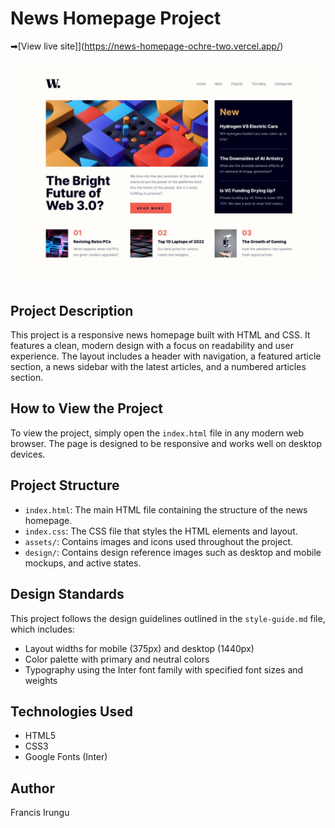 # News Homepage Project

➡[View live site]](https://news-homepage-ochre-two.vercel.app/)

![Project Overview](./image.png)

## Project Description

This project is a responsive news homepage built with HTML and CSS. It features a clean, modern design with a focus on readability and user experience. The layout includes a header with navigation, a featured article section, a news sidebar with the latest articles, and a numbered articles section.

## How to View the Project

To view the project, simply open the `index.html` file in any modern web browser. The page is designed to be responsive and works well on desktop devices.

## Project Structure

- `index.html`: The main HTML file containing the structure of the news homepage.
- `index.css`: The CSS file that styles the HTML elements and layout.
- `assets/`: Contains images and icons used throughout the project.
- `design/`: Contains design reference images such as desktop and mobile mockups, and active states.

## Design Standards

This project follows the design guidelines outlined in the `style-guide.md` file, which includes:

- Layout widths for mobile (375px) and desktop (1440px)
- Color palette with primary and neutral colors
- Typography using the Inter font family with specified font sizes and weights

## Technologies Used

- HTML5
- CSS3
- Google Fonts (Inter)

## Author

Francis Irungu
